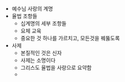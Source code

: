 - 예수님 사랑의 계명
- 율법 조항들
	- 십계명의 세부 조항들
	- 요체 교육
	- 중요한 것 하나를 가르치고, 모든것을 꿰뚫도록
- 사제
	- 본질적인 것은 신자
	- 사제는 소명이다
	- 그리스도 율법을 사랑으로 요약함
	- 